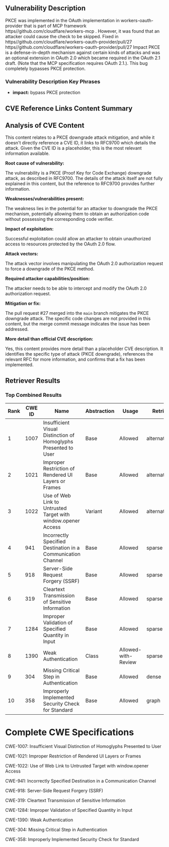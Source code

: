 ## Vulnerability Description
PKCE was implemented in the OAuth implementation in workers-oauth-provider that is part of MCP framework https//github.com/cloudflare/workers-mcp . However, it was found that an attacker could cause the check to be skipped. Fixed in https//github.com/cloudflare/workers-oauth-provider/pull/27 https//github.com/cloudflare/workers-oauth-provider/pull/27 Impact PKCE is a defense-in-depth mechanism against certain kinds of attacks and was an optional extension in OAuth 2.0 which became required in the OAuth 2.1 draft. (Note that the MCP specification requires OAuth 2.1.). This bug completely bypasses PKCE protection.

### Vulnerability Description Key Phrases
- **impact:** bypass PKCE protection

## CVE Reference Links Content Summary
## Analysis of CVE Content

This content relates to a PKCE downgrade attack mitigation, and while it doesn't directly reference a CVE ID, it links to RFC9700 which details the attack. Given the CVE ID is a placeholder, this is the most relevant information available.

**Root cause of vulnerability:**

The vulnerability is a PKCE (Proof Key for Code Exchange) downgrade attack, as described in RFC9700. The details of the attack itself are not fully explained in this content, but the reference to RFC9700 provides further information.

**Weaknesses/vulnerabilities present:**

The weakness lies in the potential for an attacker to downgrade the PKCE mechanism, potentially allowing them to obtain an authorization code without possessing the corresponding code verifier.

**Impact of exploitation:**

Successful exploitation could allow an attacker to obtain unauthorized access to resources protected by the OAuth 2.0 flow.

**Attack vectors:**

The attack vector involves manipulating the OAuth 2.0 authorization request to force a downgrade of the PKCE method.

**Required attacker capabilities/position:**

The attacker needs to be able to intercept and modify the OAuth 2.0 authorization request.

**Mitigation or fix:**

The pull request #27 merged into the `main` branch mitigates the PKCE downgrade attack. The specific code changes are not provided in this content, but the merge commit message indicates the issue has been addressed.

**More detail than official CVE description:**

Yes, this content provides more detail than a placeholder CVE description. It identifies the specific type of attack (PKCE downgrade), references the relevant RFC for more information, and confirms that a fix has been implemented.

## Retriever Results

### Top Combined Results

| Rank | CWE ID | Name | Abstraction | Usage  | Retrievers | Individual Scores |
|------|--------|------|-------------|-------|------------|-------------------|
| 1 | 1007 | Insufficient Visual Distinction of Homoglyphs Presented to User | Base | Allowed | alternate_terms | 0.700 |
| 2 | 1021 | Improper Restriction of Rendered UI Layers or Frames | Base | Allowed | alternate_terms | 0.700 |
| 3 | 1022 | Use of Web Link to Untrusted Target with window.opener Access | Variant | Allowed | alternate_terms | 0.700 |
| 4 | 941 | Incorrectly Specified Destination in a Communication Channel | Base | Allowed | sparse | 0.167 |
| 5 | 918 | Server-Side Request Forgery (SSRF) | Base | Allowed | sparse | 0.162 |
| 6 | 319 | Cleartext Transmission of Sensitive Information | Base | Allowed | sparse | 0.161 |
| 7 | 1284 | Improper Validation of Specified Quantity in Input | Base | Allowed | sparse | 0.157 |
| 8 | 1390 | Weak Authentication | Class | Allowed-with-Review | sparse | 0.156 |
| 9 | 304 | Missing Critical Step in Authentication | Base | Allowed | dense | 0.468 |
| 10 | 358 | Improperly Implemented Security Check for Standard | Base | Allowed | graph | 0.002 |



# Complete CWE Specifications

CWE-1007: Insufficient Visual Distinction of Homoglyphs Presented to User

CWE-1021: Improper Restriction of Rendered UI Layers or Frames

CWE-1022: Use of Web Link to Untrusted Target with window.opener Access

CWE-941: Incorrectly Specified Destination in a Communication Channel

CWE-918: Server-Side Request Forgery (SSRF)

CWE-319: Cleartext Transmission of Sensitive Information

CWE-1284: Improper Validation of Specified Quantity in Input

CWE-1390: Weak Authentication

CWE-304: Missing Critical Step in Authentication

CWE-358: Improperly Implemented Security Check for Standard